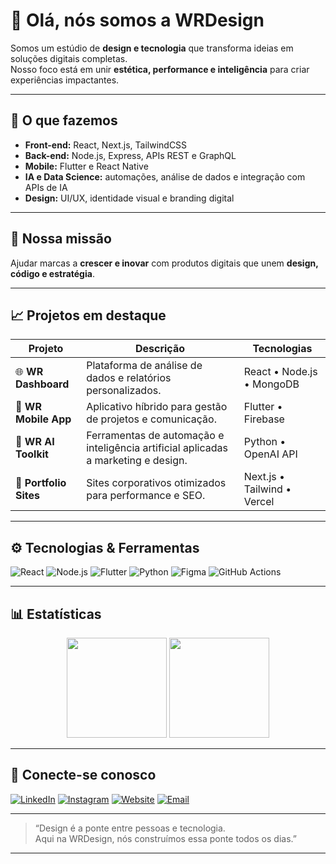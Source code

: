 # 👋 Olá, nós somos a WRDesign

Somos um estúdio de **design e tecnologia** que transforma ideias em soluções digitais completas.  
Nosso foco está em unir **estética, performance e inteligência** para criar experiências impactantes.

---

## 🚀 O que fazemos
- **Front-end:** React, Next.js, TailwindCSS  
- **Back-end:** Node.js, Express, APIs REST e GraphQL  
- **Mobile:** Flutter e React Native  
- **IA e Data Science:** automações, análise de dados e integração com APIs de IA  
- **Design:** UI/UX, identidade visual e branding digital  

---

## 🧠 Nossa missão
Ajudar marcas a **crescer e inovar** com produtos digitais que unem **design, código e estratégia**.

---

## 📈 Projetos em destaque

| Projeto | Descrição | Tecnologias |
|----------|------------|--------------|
| 🌐 **WR Dashboard** | Plataforma de análise de dados e relatórios personalizados. | React • Node.js • MongoDB |
| 📱 **WR Mobile App** | Aplicativo híbrido para gestão de projetos e comunicação. | Flutter • Firebase |
| 🤖 **WR AI Toolkit** | Ferramentas de automação e inteligência artificial aplicadas a marketing e design. | Python • OpenAI API |
| 💼 **Portfolio Sites** | Sites corporativos otimizados para performance e SEO. | Next.js • Tailwind • Vercel |

---

## ⚙️ Tecnologias & Ferramentas

![React](https://img.shields.io/badge/React-20232A?style=for-the-badge&logo=react&logoColor=61DAFB)
![Node.js](https://img.shields.io/badge/Node.js-43853D?style=for-the-badge&logo=node-dot-js&logoColor=white)
![Flutter](https://img.shields.io/badge/Flutter-02569B?style=for-the-badge&logo=flutter&logoColor=white)
![Python](https://img.shields.io/badge/Python-3776AB?style=for-the-badge&logo=python&logoColor=white)
![Figma](https://img.shields.io/badge/Figma-F24E1E?style=for-the-badge&logo=figma&logoColor=white)
![GitHub Actions](https://img.shields.io/badge/GitHub_Actions-2088FF?style=for-the-badge&logo=github-actions&logoColor=white)

---

## 📊 Estatísticas

<div align="center">
  <img src="https://github-readme-stats.vercel.app/api?username=wrdesign&show_icons=true&theme=radical" height="160px" />
  <img src="https://github-readme-streak-stats.herokuapp.com/?user=wrdesign&theme=radical" height="160px" />
</div>

---

## 🤝 Conecte-se conosco

[![LinkedIn](https://img.shields.io/badge/LinkedIn-Wagner%20Rodrigues%20Gomes-blue?style=for-the-badge&logo=linkedin)](https://www.linkedin.com/in/wagner-rodrigues-gomes-109157312/)
[![Instagram](https://img.shields.io/badge/Instagram-@wrdesign.ai-E4405F?style=for-the-badge&logo=instagram&logoColor=white)](https://www.instagram.com/wrdesign.ai/)
[![Website](https://img.shields.io/badge/Website-wrdesign.com-1E1E1E?style=for-the-badge&logo=google-chrome&logoColor=white)](https://www.wrdesign.com)
[![Email](https://img.shields.io/badge/Email-contato@wrdesign.com-D14836?style=for-the-badge&logo=gmail&logoColor=white)](mailto:contato@wrdesign.com)

---

> “Design é a ponte entre pessoas e tecnologia.  
>  Aqui na WRDesign, nós construímos essa ponte todos os dias.”

---
